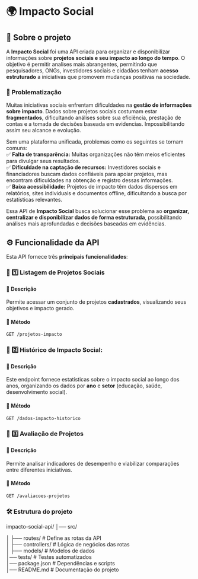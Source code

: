 # 🌍 Impacto Social 

## 📌 Sobre o projeto  
A **Impacto Social** foi uma API criada para organizar e disponibilizar informações sobre **projetos sociais e seu impacto ao longo do tempo**. O objetivo é permitir analises mais abrangentes, permitindo que pesquisadores, ONGs, investidores sociais e cidadãos tenham **acesso estruturado** a iniciativas que promovem mudanças positivas na sociedade.  

### 🧐 **Problematização**  
Muitas iniciativas sociais enfrentam dificuldades na **gestão de informações sobre impacto**. Dados sobre projetos sociais costumam estar **fragmentados**, dificultando análises sobre sua eficiência, prestação de contas e a tomada de decisões baseada em evidencias. Impossibilitando assim seu alcance e evolução.  

Sem uma plataforma unificada, problemas como os seguintes se tornam comuns:  
✅ **Falta de transparência:** Muitas organizações não têm meios eficientes para divulgar seus resultados.  
✅ **Dificuldade na captação de recursos:** Investidores sociais e financiadores buscam dados confiáveis para apoiar projetos, mas encontram dificuldades na obtenção e registro dessas informações.  
✅ **Baixa acessibilidade:** Projetos de impacto têm dados dispersos em relatórios, sites individuais e documentos offline, dificultando a busca por estatísticas relevantes.  

Essa API de **Impacto Social** busca solucionar esse problema ao **organizar, centralizar e disponibilizar dados de forma estruturada**, possibilitando análises mais aprofundadas e decisões baseadas em evidências.  

## ⚙️ Funcionalidade da API  
Esta API fornece três **principais funcionalidades**:  

### 📌 **1️⃣ Listagem de Projetos Sociais**  

#### 🔹 Descrição
Permite acessar um conjunto de projetos **cadastrados**, visualizando seus objetivos e impacto gerado.  

#### 🔹 Método
```bash
GET /projetos-impacto
```  
### 📌 **2️⃣ Histórico de Impacto Social**:

#### 🔹 Descrição 
Este endpoint fornece estatísticas sobre o impacto social ao longo dos anos, organizando os dados por **ano** e **setor** (educação, saúde, desenvolvimento social).  

#### 🔹 Método  
```bash
GET /dados-impacto-historico
```
### 📌 **3️⃣ Avaliação de Projetos**

#### 🔹 Descrição
Permite analisar indicadores de desempenho e viabilizar comparações entre diferentes iniciativas. 

#### 🔹 Método
```bash
GET /avaliacoes-projetos
```
### 🛠 **Estrutura do projeto**

impacto-social-api/
│── src/

│   ├── routes/            # Define as rotas da API  
│   ├── controllers/       # Lógica de negócios das rotas  
│   ├── models/            # Modelos de dados  
│── tests/                 # Testes automatizados  
│── package.json           # Dependências e scripts  
│── README.md              # Documentação do projeto

